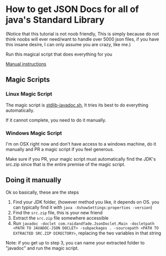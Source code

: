 # How to get JSON Docs for all of java's Standard Library

(Notice that this tutorial is not noob friendly, This is simply because do not think noobs will ever need/want to handle over 5000 json files, if you have this insane desire, I can only assume you are crazy, like me.)

Run this magical script that does everything for you

[Manual instructions](#doing-it-manually)

## Magic Scripts

### Linux Magic Script

The magic script is [stdlib-javadoc.sh](stdlib-javadoc.sh), It tries its best to do everything automatically. 

If it cannot complete, you need to do it manually.

### Windows Magic Script

I'm on OSX right now and don't have access to a windows machine, do it manually and PR a magic script if you feel generous.

Make sure if you PR, your magic script must automatically find the JDK's src.zip since that is the entire premise of the magic script.

## Doing it manually

Ok so basically, these are the steps

1. Find your JDK folder, (however method you like, it depends on OS. you can typically find it with `java -XshowSettings:properties -version`)
2. Find the `src.zip` file, this is your new friend
3. Extract the `src.zip` file somewhere accessible
4. Run `javadoc -doclet com.raidandfade.JsonDoclet.Main -docletpath <PATH TO JAVADOC-JSON DOCLET> -subpackages . -sourcepath <PATH TO EXTRACTED SRC.ZIP DIRECTORY>`, replacing the two variables in that string

Note: if you get up to step 3, you can name your extracted folder to "javadoc" and run the magic script.